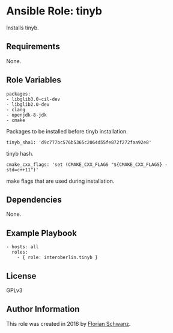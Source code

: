 # Ansible Role: tinyb

Installs tinyb.

## Requirements

None.

## Role Variables

    packages:
    - libglib3.0-cil-dev
    - libglib2.0-dev
    - clang
    - openjdk-8-jdk
    - cmake

Packages to be installed before tinyb installation.

    tinyb_sha1: 'd9c777bc576b5365c2064d55fe872f272faa92e8'

tinyb hash.

    cmake_cxx_flags: 'set (CMAKE_CXX_FLAGS "${CMAKE_CXX_FLAGS} -std=c++11")'

make flags that are used during installation.

## Dependencies

None.

## Example Playbook

    - hosts: all
      roles:
        - { role: interoberlin.tinyb }

## License

GPLv3

## Author Information

This role was created in 2016 by [Florian Schwanz](https://interoberlin.de/).
